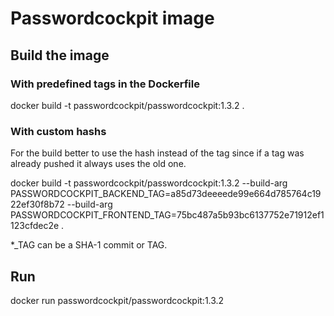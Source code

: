 # Passwordcockpit image

## Build the image
### With predefined tags in the Dockerfile
docker build -t passwordcockpit/passwordcockpit:1.3.2 .

### With custom hashs
For the build better to use the hash instead of the tag since if a tag was already pushed it always uses the old one.

docker build -t passwordcockpit/passwordcockpit:1.3.2 --build-arg PASSWORDCOCKPIT_BACKEND_TAG=a85d73deeeede99e664d785764c1922ef30f8b72 --build-arg PASSWORDCOCKPIT_FRONTEND_TAG=75bc487a5b93bc6137752e71912ef1123cfdec2e .

*_TAG can be a SHA-1 commit or TAG.

## Run
docker run passwordcockpit/passwordcockpit:1.3.2